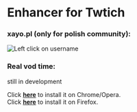 # Enhancer for Twtich

### xayo.pl (only for polish community):  
![Left click on username](https://i.imgur.com/ZMVQkTa.png)  

### Real vod time:  
still in development 

Click **[here](https://chrome.google.com/webstore/detail/xayopl/knaodoefkjbgmmilogebghadhmnphjih)** to install it on Chrome/Opera.  
Click **[here](https://addons.mozilla.org/pl/firefox/addon/xayo-pl/)** to install it on Firefox.  